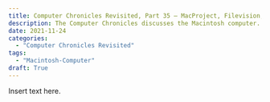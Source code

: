 ```yaml
---
title: Computer Chronicles Revisited, Part 35 — MacProject, Filevision, GEM, and Lotus Jazz
description: The Computer Chronicles discusses the Macintosh computer.
date: 2021-11-24
categories:
  - "Computer Chronicles Revisited"
tags:
  - "Macintosh-Computer"
draft: True
---
```


Insert text here.
